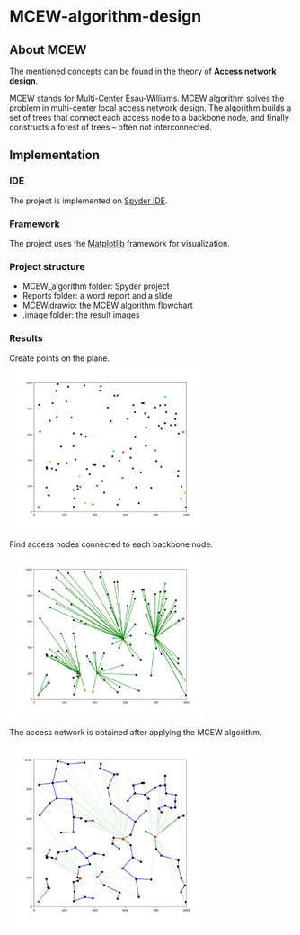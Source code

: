 # MCEW-algorithm-design
## About MCEW
The mentioned concepts can be found in the theory of **Access network design**.

MCEW stands for Multi-Center Esau-Williams. MCEW algorithm solves the problem in multi-center local access network design. The algorithm builds a set of trees that connect each access node to a backbone node, and finally constructs a forest of trees – often not interconnected.  
## Implementation
### IDE
The project is implemented on [Spyder IDE](https://www.spyder-ide.org/).
### Framework
The project uses the [Matplotlib](https://matplotlib.org/stable/index.html#) framework for visualization.
### Project structure
* MCEW_algorithm folder: Spyder project
* Reports folder: a word report and a slide
* MCEW.drawio: the MCEW algorithm flowchart
* .image folder: the result images
### Results
Create points on the plane.  
<img src="https://github.com/AnhCong0911/MCEW-algorithm-design/blob/master/.image/Points.png" alt="Point" width="350" />

Find access nodes connected to each backbone node.  
<img src="https://github.com/AnhCong0911/MCEW-algorithm-design/blob/master/.image/S.png" alt="s set" width="350" /> 

The access network is obtained after applying the MCEW algorithm.  
<img src="https://github.com/AnhCong0911/MCEW-algorithm-design/blob/master/.image/Algorithm%20result.png" alt="result" width="350" />  
